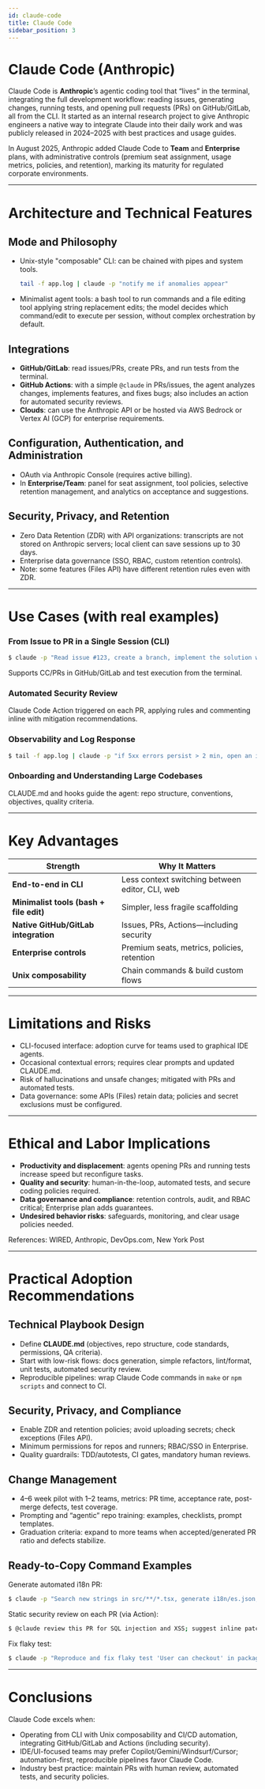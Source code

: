 ```yaml
---
id: claude-code
title: Claude Code
sidebar_position: 3
---
```


# Claude Code (Anthropic)

Claude Code is **Anthropic**’s agentic coding tool that “lives” in the terminal, integrating the full development workflow: reading issues, generating changes, running tests, and opening pull requests (PRs) on GitHub/GitLab, all from the CLI. It started as an internal research project to give Anthropic engineers a native way to integrate Claude into their daily work and was publicly released in 2024–2025 with best practices and usage guides.  

In August 2025, Anthropic added Claude Code to **Team** and **Enterprise** plans, with administrative controls (premium seat assignment, usage metrics, policies, and retention), marking its maturity for regulated corporate environments.  

---

# Architecture and Technical Features

## Mode and Philosophy

- Unix-style "composable" CLI: can be chained with pipes and system tools.  
  ```bash
  tail -f app.log | claude -p "notify me if anomalies appear"
  ```

* Minimalist agent tools: a bash tool to run commands and a file editing tool applying string replacement edits; the model decides which command/edit to execute per session, without complex orchestration by default.

## Integrations

* **GitHub/GitLab**: read issues/PRs, create PRs, and run tests from the terminal.
* **GitHub Actions**: with a simple `@claude` in PRs/issues, the agent analyzes changes, implements features, and fixes bugs; also includes an action for automated security reviews.
* **Clouds**: can use the Anthropic API or be hosted via AWS Bedrock or Vertex AI (GCP) for enterprise requirements.

## Configuration, Authentication, and Administration

* OAuth via Anthropic Console (requires active billing).
* In **Enterprise/Team**: panel for seat assignment, tool policies, selective retention management, and analytics on acceptance and suggestions.

## Security, Privacy, and Retention

* Zero Data Retention (ZDR) with API organizations: transcripts are not stored on Anthropic servers; local client can save sessions up to 30 days.
* Enterprise data governance (SSO, RBAC, custom retention controls).
* Note: some features (Files API) have different retention rules even with ZDR.

---

# Use Cases (with real examples)

### From Issue to PR in a Single Session (CLI)

```bash
$ claude -p "Read issue #123, create a branch, implement the solution with TDD, run npm test, and open a PR with summary and checklist."
```

Supports CC/PRs in GitHub/GitLab and test execution from the terminal.

### Automated Security Review

Claude Code Action triggered on each PR, applying rules and commenting inline with mitigation recommendations.

### Observability and Log Response

```bash
$ tail -f app.log | claude -p "if 5xx errors persist > 2 min, open an issue with attachments and config diff"
```

### Onboarding and Understanding Large Codebases

CLAUDE.md and hooks guide the agent: repo structure, conventions, objectives, quality criteria.

---

# Key Advantages

| Strength                                | Why It Matters                                  |
| --------------------------------------- | ----------------------------------------------- |
| **End-to-end in CLI**                   | Less context switching between editor, CLI, web |
| **Minimalist tools (bash + file edit)** | Simpler, less fragile scaffolding               |
| **Native GitHub/GitLab integration**    | Issues, PRs, Actions—including security         |
| **Enterprise controls**                 | Premium seats, metrics, policies, retention     |
| **Unix composability**                  | Chain commands & build custom flows             |

---

# Limitations and Risks

* CLI-focused interface: adoption curve for teams used to graphical IDE agents.
* Occasional contextual errors; requires clear prompts and updated CLAUDE.md.
* Risk of hallucinations and unsafe changes; mitigated with PRs and automated tests.
* Data governance: some APIs (Files) retain data; policies and secret exclusions must be configured.

---

# Ethical and Labor Implications

* **Productivity and displacement**: agents opening PRs and running tests increase speed but reconfigure tasks.
* **Quality and security**: human-in-the-loop, automated tests, and secure coding policies required.
* **Data governance and compliance**: retention controls, audit, and RBAC critical; Enterprise plan adds guarantees.
* **Undesired behavior risks**: safeguards, monitoring, and clear usage policies needed.

References: WIRED, Anthropic, DevOps.com, New York Post

---

# Practical Adoption Recommendations

## Technical Playbook Design

* Define **CLAUDE.md** (objectives, repo structure, code standards, permissions, QA criteria).
* Start with low-risk flows: docs generation, simple refactors, lint/format, unit tests, automated security review.
* Reproducible pipelines: wrap Claude Code commands in `make` or `npm scripts` and connect to CI.

## Security, Privacy, and Compliance

* Enable ZDR and retention policies; avoid uploading secrets; check exceptions (Files API).
* Minimum permissions for repos and runners; RBAC/SSO in Enterprise.
* Quality guardrails: TDD/autotests, CI gates, mandatory human reviews.

## Change Management

* 4–6 week pilot with 1–2 teams, metrics: PR time, acceptance rate, post-merge defects, test coverage.
* Prompting and “agentic” repo training: examples, checklists, prompt templates.
* Graduation criteria: expand to more teams when accepted/generated PR ratio and defects stabilize.

## Ready-to-Copy Command Examples

Generate automated i18n PR:

```bash
$ claude -p "Search new strings in src/**/*.tsx, generate i18n/es.json, and open a PR for @lang-es with description and checklist."
```

Static security review on each PR (via Action):

```bash
$ @claude review this PR for SQL injection and XSS; suggest inline patches.
```

Fix flaky test:

```bash
$ claude -p "Reproduce and fix flaky test 'User can checkout' in packages/cart, explain root cause, add regression test."
```


---

# Conclusions

Claude Code excels when:

* Operating from CLI with Unix composability and CI/CD automation, integrating GitHub/GitLab and Actions (including security).
* IDE/UI-focused teams may prefer Copilot/Gemini/Windsurf/Cursor; automation-first, reproducible pipelines favor Claude Code.
* Industry best practice: maintain PRs with human review, automated tests, and security policies.

